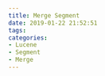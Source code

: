 ```yaml
---
title: Merge Segment
date: 2019-01-22 21:52:51
tags:
categories:
- Lucene
- Segment
- Merge
---
```

